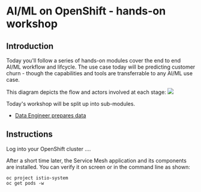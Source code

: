# AI/ML on OpenShift - hands-on workshop

## Introduction
Today you'll follow a series of hands-on modules cover the end to end AI/ML workflow and lifcycle. The use case today will be predicting customer churn - though the capabilities and tools are transferrable to any AI/ML use case.

This diagram depicts the flow and actors involved at each stage:
![](https://raw.githubusercontent.com/tnscorcoran/OpenShift-servicemesh/master/images/1-open-shift-operatorhub.png)

Today's workshop will be split up into sub-modules. 
- [Data Engineer prepares data](https://github.com/masoodfaisal/ml-workshop/blob/main/docs/workshop-1-data-engineer.md)



## Instructions
Log into your OpenShift cluster ....








After a short time later, the Service Mesh application and its components are installed. You can verify it on screen 
or in the command line as shown:
```
oc project istio-system
oc get pods -w
```
